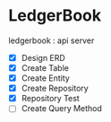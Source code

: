 ﻿# LedgerBook

ledgerbook : api server
- [x] Design ERD 
- [x] Create Table
- [x] Create Entity
- [x] Create Repository
- [x] Repository Test
- [ ] Create Query Method

